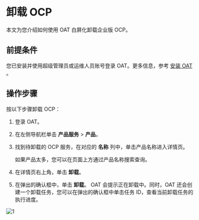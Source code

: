 # 卸载 OCP

本文为您介绍如何使用 OAT 白屏化卸载企业版 OCP。

## 前提条件

您已安装并使用超级管理员或运维人员账号登录 OAT。更多信息，参考 [安装 OAT](../300.deployment-guide/100.deploying-enterprise-ocp/200.prepare-the-deployment-environment/100.install-oat.md) 。

## 操作步骤

按以下步骤卸载 OCP：

1. 登录 OAT。

2. 在左侧导航栏单击 **产品服务** > **产品**。

3. 找到待卸载的 OCP 服务，在对应的 **名称** 列中，单击产品名称进入详情页。

   如果产品太多，您可以在页面上方通过产品名称搜索查询。

4. 在详情页右上角，单击 **卸载**。

5. 在弹出的确认框中，单击 **卸载**。 OAT 会提示正在卸载中。同时，OAT 还会创建一个卸载任务，您可以在弹出的确认框中单击任务 ID，查看当前卸载任务的执行进度。

![1](https://obbusiness-private.oss-cn-shanghai.aliyuncs.com/doc/img/ocp/420/%E5%8D%B8%E8%BD%BD%20OCP.png)
